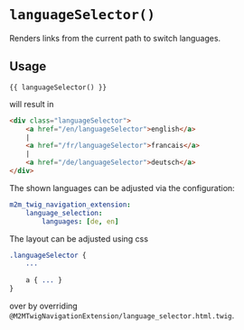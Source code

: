 # `languageSelector()`

Renders links from the current path to switch languages.

## Usage

```twig
{{ languageSelector() }}
```

will result in

```html
<div class="languageSelector">
    <a href="/en/languageSelector">english</a>
    |
    <a href="/fr/languageSelector">francais</a>
    |
    <a href="/de/languageSelector">deutsch</a>
</div>
```

The shown languages can be adjusted via the configuration:

```yaml
m2m_twig_navigation_extension:
    language_selection:
        languages: [de, en]
```

The layout can be adjusted using css

```sass
.languageSelector {
    ...
        
    a { ... }
}
```

over by overriding `@M2MTwigNavigationExtension/language_selector.html.twig`.
